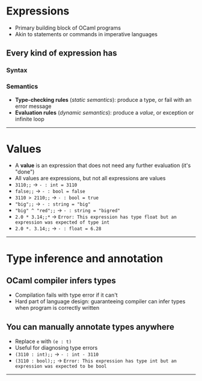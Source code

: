 # Expressions
- Primary building block of OCaml programs
- Akin to statements or commands in imperative languages
## Every kind of expression has
### Syntax
### Semantics
- **Type-checking rules** (*static semantics*): produce a type, or fail with an error message
- **Evaluation rules** (*dynamic semantics*): produce a *value*, or exception or infinite loop
-----------------------------------------
# Values
- A **value** is an expression that does not need any further evaluation (it's "done")
- All values are expressions, but not all expressions are values
- `3110;;` -> `- : int = 3110`
- `false;;` -> `- : bool = false`
-  `3110 > 2110;;` -> `- : bool = true`
-  `"big";;` -> `- : string = "big"`
-  `"big" ^ "red";;` -> `- : string = "bigred"`
-  `2.0 * 3.14;;*` -> `Error: This expression has type float but an expression was expected of type int`
- `2.0 *. 3.14;;` -> `- : float = 6.28`
-----------------------------------------
# Type inference and annotation
##  OCaml compiler infers types
- Compilation fails with type error if it can't
- Hard part of language design: guaranteeing compiler can infer types when program is correctly written
## You can manually annotate types anywhere
- Replace `e` with `(e : t)`
- Useful for diagnosing type errors
- `(3110 : int);;` -> `- : int - 3110`
- `(3110 : bool);;` -> `Error: This expression has type int but an expression was expected to be bool`
-----------------------------------------
